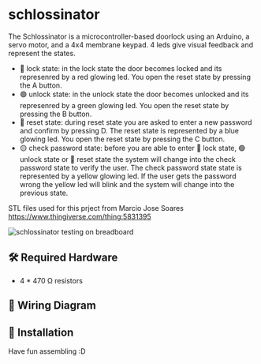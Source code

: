 # schlossinator

The Schlossinator is a microcontroller-based doorlock using an Arduino, a servo motor, and a 4x4 membrane keypad.
4 leds give visual feedback and represent the states.

* 🔴 lock state:  in the lock state the door becomes locked and its represenred by a red glowing led. You open the reset state by pressing the A button.
* 🟢 unlock state:  in the unlock state the door becomes unlocked and its represenred by a green glowing led. You open the reset state by pressing the B button.
* 🔵 reset state: during reset state you are asked to enter a new password and confirm by pressing D. The reset state is represented by a blue glowing led. You open the reset state by pressing the C button.
* 🟡 check password state: before you are able to enter 🔴 lock state, 🟢 unlock state or 🔵 reset state the system will change into the check password state to verify the user. The  check password state state is represented by a yellow glowing led. If the user gets the password wrong the yellow led will blink and the system will change into the previous state.

STL files used for this prject from Marcio Jose Soares https://www.thingiverse.com/thing:5831395

![schlossinator testing on breadboard](https://github.com/user-attachments/assets/c0d0d905-bf8f-43f9-811b-7814dde13306)

## 🛠️ Required Hardware

-  4 * 470 Ω resistors 

## 🔌 Wiring Diagram

## 🚀 Installation

Have fun assembling :D
